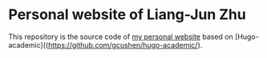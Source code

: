 # Personal website of Liang-Jun Zhu

This repository is the source code of [my personal website](http://zhulj.net) based on [Hugo-academic]((https://github.com/gcushen/hugo-academic/).
